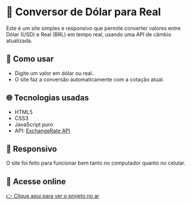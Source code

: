 # 💱 Conversor de Dólar para Real

Este é um site simples e responsivo que permite converter valores entre Dólar (USD) e Real (BRL) em tempo real, usando uma API de câmbio atualizada.

## 🚀 Como usar

- Digite um valor em dólar ou real.
- O site faz a conversão automaticamente com a cotação atual.

## 🌐 Tecnologias usadas

- HTML5
- CSS3
- JavaScript puro
- API: [ExchangeRate API](https://www.exchangerate-api.com/)

## 📱 Responsivo

O site foi feito para funcionar bem tanto no computador quanto no celular.

## 🔗 Acesse online

[👉 Clique aqui para ver o projeto no ar](https://Elbizito.github.io/conversor-dolar-real/)

